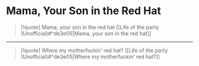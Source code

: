 # Mama, Your Son in the Red Hat

> [!quote] Mama, your son in the red hat
> [[Life of the party (Unofficial)#^de3e05|Mama, your son in the red hat]]

---

> [!quote] Where my motherfuckin' red hat?
> [[Life of the party (Unofficial)#^de3e05|Where my motherfuckin' red hat?]]

